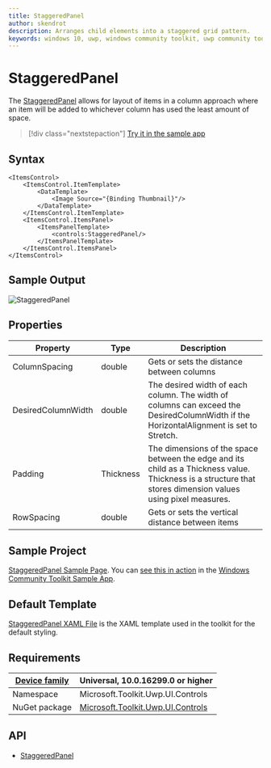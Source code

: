 ```yaml
---
title: StaggeredPanel
author: skendrot
description: Arranges child elements into a staggered grid pattern.
keywords: windows 10, uwp, windows community toolkit, uwp community toolkit, uwp toolkit, StaggeredPanel 
---
```


# StaggeredPanel

The [StaggeredPanel](https://docs.microsoft.com/dotnet/api/microsoft.toolkit.uwp.ui.controls.staggeredpanel) allows for layout of items in a column approach where an item will be added to whichever column has used the least amount of space.

> [!div class="nextstepaction"]
> [Try it in the sample app](uwpct://Controls?sample=StaggeredPanel)

## Syntax

```xaml
<ItemsControl>
    <ItemsControl.ItemTemplate>
        <DataTemplate>
            <Image Source="{Binding Thumbnail}"/>
        </DataTemplate>
    </ItemsControl.ItemTemplate>
    <ItemsControl.ItemsPanel>
        <ItemsPanelTemplate>
            <controls:StaggeredPanel/>
        </ItemsPanelTemplate>
    </ItemsControl.ItemsPanel>
</ItemsControl>
```

## Sample Output

![StaggeredPanel](../resources/images/Controls-StaggeredPanel.jpg "StaggeredPanel")

## Properties

| Property | Type | Description |
| -- | -- | -- |
| ColumnSpacing | double  | Gets or sets the distance between columns |
| DesiredColumnWidth | double | The desired width of each column. The width of columns can exceed the DesiredColumnWidth if the HorizontalAlignment is set to Stretch. |
| Padding | Thickness | The dimensions of the space between the edge and its child as a Thickness value. Thickness is a structure that stores dimension values using pixel measures. |
| RowSpacing | double  | Gets or sets the vertical distance between items |

## Sample Project

[StaggeredPanel Sample Page](https://github.com/Microsoft/WindowsCommunityToolkit//tree/master/Microsoft.Toolkit.Uwp.SampleApp/SamplePages/StaggeredPanel). You can [see this in action](uwpct://Controls?sample=StaggeredPanel) in the [Windows Community Toolkit Sample App](https://aka.ms/uwptoolkitapp).

## Default Template

[StaggeredPanel XAML File](https://github.com/Microsoft/WindowsCommunityToolkit//blob/master/Microsoft.Toolkit.Uwp.UI.Controls/StaggeredPanel/StaggeredPanel.xaml) is the XAML template used in the toolkit for the default styling.

## Requirements

| [Device family](https://go.microsoft.com/fwlink/p/?LinkID=526370#device-families) | Universal, 10.0.16299.0 or higher   |
| -- | -- |
| Namespace | Microsoft.Toolkit.Uwp.UI.Controls |
| NuGet package | [Microsoft.Toolkit.Uwp.UI.Controls](https://www.nuget.org/packages/Microsoft.Toolkit.Uwp.UI.Controls/) |

## API

- [StaggeredPanel](https://github.com/Microsoft/WindowsCommunityToolkit//tree/master/Microsoft.Toolkit.Uwp.UI.Controls.Primitives/StaggeredPanel)

